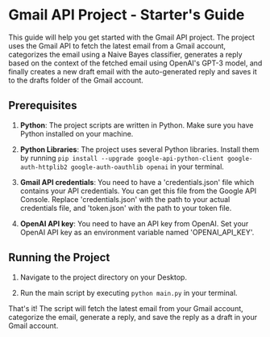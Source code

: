 # Gmail API Project - Starter's Guide

This guide will help you get started with the Gmail API project. The project uses the Gmail API to fetch the latest email from a Gmail account, categorizes the email using a Naive Bayes classifier, generates a reply based on the context of the fetched email using OpenAI's GPT-3 model, and finally creates a new draft email with the auto-generated reply and saves it to the drafts folder of the Gmail account.

## Prerequisites

1. **Python**: The project scripts are written in Python. Make sure you have Python installed on your machine.

2. **Python Libraries**: The project uses several Python libraries. Install them by running `pip install --upgrade google-api-python-client google-auth-httplib2 google-auth-oauthlib openai` in your terminal.

3. **Gmail API credentials**: You need to have a 'credentials.json' file which contains your API credentials. You can get this file from the Google API Console. Replace 'credentials.json' with the path to your actual credentials file, and 'token.json' with the path to your token file.

4. **OpenAI API key**: You need to have an API key from OpenAI. Set your OpenAI API key as an environment variable named 'OPENAI_API_KEY'.

## Running the Project

1. Navigate to the project directory on your Desktop.

2. Run the main script by executing `python main.py` in your terminal.

That's it! The script will fetch the latest email from your Gmail account, categorize the email, generate a reply, and save the reply as a draft in your Gmail account.
